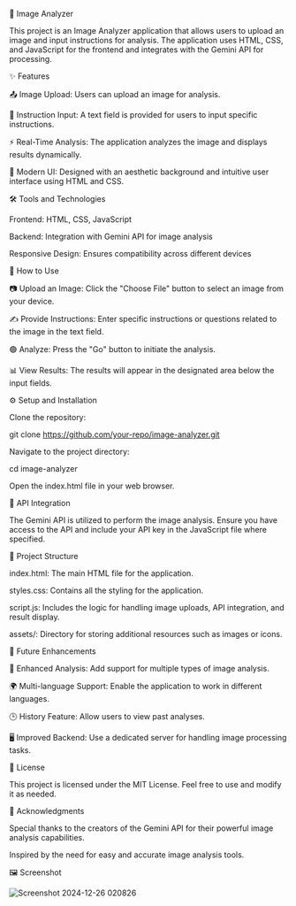 🌟 Image Analyzer

This project is an Image Analyzer application that allows users to upload an image and input instructions for analysis. The application uses HTML, CSS, and JavaScript for the frontend and integrates with the Gemini API for processing.

✨ Features

📤 Image Upload: Users can upload an image for analysis.

📝 Instruction Input: A text field is provided for users to input specific instructions.

⚡ Real-Time Analysis: The application analyzes the image and displays results dynamically.

🎨 Modern UI: Designed with an aesthetic background and intuitive user interface using HTML and CSS.

🛠️ Tools and Technologies

Frontend: HTML, CSS, JavaScript

Backend: Integration with Gemini API for image analysis

Responsive Design: Ensures compatibility across different devices

🚀 How to Use

📷 Upload an Image: Click the "Choose File" button to select an image from your device.

✍️ Provide Instructions: Enter specific instructions or questions related to the image in the text field.

🟢 Analyze: Press the "Go" button to initiate the analysis.

📊 View Results: The results will appear in the designated area below the input fields.

⚙️ Setup and Installation

Clone the repository:

git clone https://github.com/your-repo/image-analyzer.git

Navigate to the project directory:

cd image-analyzer

Open the index.html file in your web browser.

🔗 API Integration

The Gemini API is utilized to perform the image analysis. Ensure you have access to the API and include your API key in the JavaScript file where specified.

📂 Project Structure

index.html: The main HTML file for the application.

styles.css: Contains all the styling for the application.

script.js: Includes the logic for handling image uploads, API integration, and result display.

assets/: Directory for storing additional resources such as images or icons.

🌟 Future Enhancements

🚀 Enhanced Analysis: Add support for multiple types of image analysis.

🌍 Multi-language Support: Enable the application to work in different languages.

🕒 History Feature: Allow users to view past analyses.

🖥️ Improved Backend: Use a dedicated server for handling image processing tasks.

📜 License

This project is licensed under the MIT License. Feel free to use and modify it as needed.

🙌 Acknowledgments

Special thanks to the creators of the Gemini API for their powerful image analysis capabilities.

Inspired by the need for easy and accurate image analysis tools.

🖼️ Screenshot

![Screenshot 2024-12-26 020826](https://github.com/user-attachments/assets/a9e6544b-8d81-4def-8067-51acc1ce0e9a)
